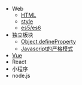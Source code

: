 * Web
  * [HTML](web/html.md)
  * [style](web/style.md)
  * [es5/es6](web/es6.md)
* 独立板块
  * [Object.defineProperty](other/Object.defineProperty.md)
  * [Javascript的严格模式](other/关于Javascript的严格模式.md)
* [Vue](vue/vue.md)
* React
* 小程序
* node.js